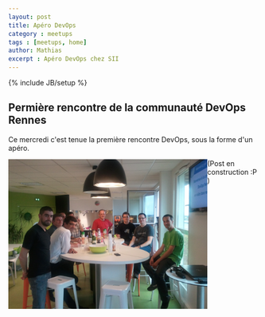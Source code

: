 ```yaml
---
layout: post
title: Apéro DevOps
category : meetups
tags : [meetups, home]
author: Mathias
excerpt : Apéro DevOps chez SII
---
```

{% include JB/setup %}

## Permière rencontre de la communauté DevOps Rennes

Ce mercredi c'est tenue la première rencontre DevOps, sous la forme d'un apéro.

<img src="/images/Apero_DevOps_20120627.jpg" alt="Apéro DevOps" align="left" width="400" height="300" title="Apéro DevOps" class="img"></img>

(Post en construction :P )
